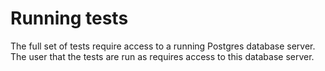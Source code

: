 # Running tests

The full set of tests require access to a running Postgres database server. The user that the tests are run as requires access to this database server.

